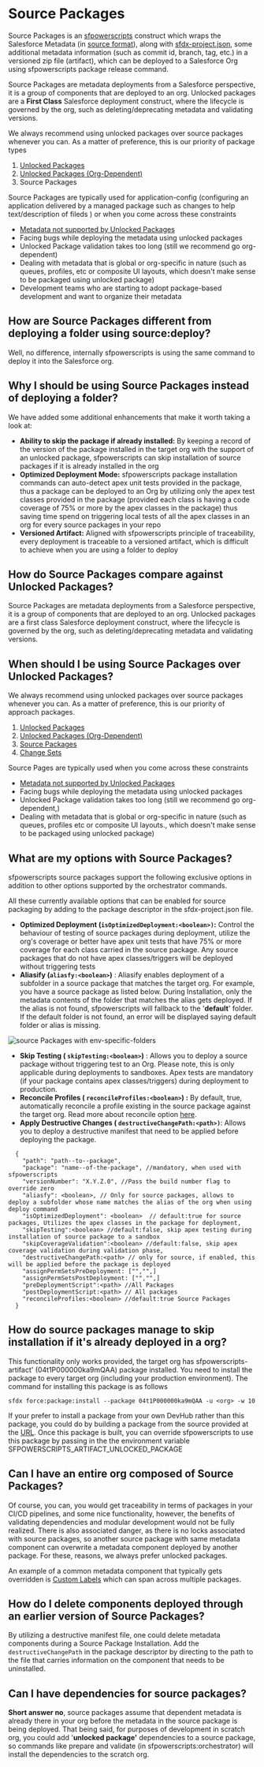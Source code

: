 # Source Packages

Source Packages is an [sfpowerscripts](https://sfpowerscripts.dxatscale.io) construct which wraps the Salesforce Metadata (in [source format](https://developer.salesforce.com/docs/atlas.en-us.sfdx\_dev.meta/sfdx\_dev/sfdx\_dev\_source\_file\_format.htm)), along with [sfdx-project.json](https://developer.salesforce.com/docs/atlas.en-us.sfdx\_dev.meta/sfdx\_dev/sfdx\_dev\_ws\_config.htm), some additional metadata information (such as commit id, branch, tag, etc.) in a versioned zip file (artifact), which can be deployed to a Salesforce Org using sfpowerscripts package release command.

Source Packages are metadata deployments from a Salesforce perspective, it is a group of components that are deployed to an org. Unlocked packages are a **First Class** Salesforce deployment construct, where the lifecycle is governed by the org, such as deleting/deprecating metadata and validating versions.

We always recommend using unlocked packages over source packages whenever you can. As a matter of preference, this is our priority of package types

1. [Unlocked Packages](https://developer.salesforce.com/docs/atlas.en-us.sfdx\_dev.meta/sfdx\_dev/sfdx\_dev\_unlocked\_pkg\_intro.htm)
2. [Unlocked Packages (Org-Dependent)](https://developer.salesforce.com/docs/atlas.en-us.sfdx\_dev.meta/sfdx\_dev/sfdx\_dev\_unlocked\_pkg\_org\_dependent.htm)
3. Source Packages

Source Packages are typically used for application-config (configuring an application delivered by a managed package such as changes to help text/description of fileds ) or when you come across these constraints

* [Metadata not supported by Unlocked Packages](https://developer.salesforce.com/docs/metadata-coverage)
* Facing bugs while deploying the metadata using unlocked packages
* Unlocked Package validation takes too long (still we recommend go org-dependent)
* Dealing with metadata that is global or org-specific in nature (such as queues, profiles, etc or composite UI layouts, which doesn't make sense to be packaged using unlocked package)
* Development teams who are starting to adopt package-based development and want to organize their metadata

## How are Source Packages different from deploying a folder using source:deploy?

Well, no difference, internally sfpowerscripts is using the same command to deploy it into the Salesforce org.

## Why I should be using Source Packages instead of deploying a folder?

We have added some additional enhancements that make it worth taking a look at:

* **Ability to skip the package if already installed:** By keeping a record of the version of the package installed in the target org with the support of an unlocked package, sfpowerscripts can skip installation of source packages if it is already installed in the org
* **Optimized Deployment Mode:** sfpowerscripts package installation commands can auto-detect apex unit tests provided in the package, thus a package can be deployed to an Org by utilizing only the apex test classes provided in the package (provided each class is having a code coverage of 75% or more by the apex classes in the package) thus saving time spend on triggering local tests of all the apex classes in an org for every source packages in your repo
* **Versioned Artifact:** Aligned with sfpowerscripts principle of traceability, every deployment is traceable to a versioned artifact, which is difficult to achieve when you are using a folder to deploy

## How do Source Packages compare against Unlocked Packages?

Source Packages are metadata deployments from a Salesforce perspective, it is a group of components that are deployed to an org. Unlocked packages are a first class Salesforce deployment construct, where the lifecycle is governed by the org, such as deleting/deprecating metadata and validating versions.

## When should I be using Source Packages over Unlocked Packages?

We always recommend using unlocked packages over source packages whenever you can. As a matter of preference, this is our priority of approach packages.

1. [Unlocked Packages](https://developer.salesforce.com/docs/atlas.en-us.sfdx\_dev.meta/sfdx\_dev/sfdx\_dev\_unlocked\_pkg\_intro.htm)
2. [Unlocked Packages (Org-Dependent)](https://developer.salesforce.com/docs/atlas.en-us.sfdx\_dev.meta/sfdx\_dev/sfdx\_dev\_unlocked\_pkg\_org\_dependent.htm)
3. [Source Packages](https://github.com/dxatscale/dxatscale-guide/blob/april-22/development-practices/types-of-packaging/broken-reference/README.md)
4. [Change Sets](https://help.salesforce.com/articleView?id=changesets.htm\&type=5)

Source Pages are typically used when you come across these constraints

* [Metadata not supported by Unlocked Packages](https://developer.salesforce.com/docs/metadata-coverage)
* Facing bugs while deploying the metadata using unlocked packages
* Unlocked Package validation takes too long (still we recommend go org-dependent,)
* Dealing with metadata that is global or org-specific in nature (such as queues, profiles etc or composite UI layouts., which doesn't make sense to be packaged using unlocked package)

## **What are my options with Source Packages?**

sfpowerscripts source packages support the following exclusive options in addition to other options supported by the orchestrator commands.

All these currently available options that can be enabled for source packaging by adding to the package descriptor in the sfdx-project.json file.

* **Optimized Deployment (`isOptimizedDeployment:<boolean>)`:** Control the behaviour of testing of source packages during deployment, utilize the org's coverage or better have apex unit tests that have 75% or more coverage for each class carried in the source package. Any source packages that do not have apex classes/triggers will be deployed without triggering tests
* **Aliasify (`aliasfy:<boolean>`)** : Aliasify enables deployment of a subfolder in a source package that matches the target org. For example, you have a source package as listed below. During Installation, only the metadata contents of the folder that matches the alias gets deployed. If the alias is not found, sfpowerscripts will fallback to the '**default**' folder. If the default folder is not found, an error will be displayed saying default folder or alias is missing.

![source Packages with env-specific-folders](../../.gitbook/assets/2022-05-26\_10-53-34.png)

* **Skip Testing ( `skipTesting:<boolean>`)** : Allows you to deploy a source package without triggering test to an Org. Please note, this is only applicable during deployments to sandboxes. Apex tests are mandatory (if your package contains apex classes/triggers) during deployment to production.
* **Reconcile Profiles ( `reconcileProfiles:<boolean>`) :** By default, true, automatically reconcile a profile existing in the source package against the target org. Read more about reconcile option [here](https://github.com/Accenture/sfpowerkit/discussions/410).
* **Apply Destructive Changes ( `destructiveChangePath:<path>)`**: Allows you to deploy a destructive manifest that need to be applied before deploying the package.

```
  {
    "path": "path--to--package",
    "package": "name--of-the-package", //mandatory, when used with sfpowerscripts
    "versionNumber": "X.Y.Z.0", //Pass the build number flag to override zero
    "aliasfy": <boolean>, // Only for source packages, allows to deploy a subfolder whose name matches the alias of the org when using deploy command
    "isOptimizedDeployment": <boolean>  // default:true for source packages, Utilizes the apex classes in the package for deployment,
    "skipTesting":<boolean> //default:false, skip apex testing during installation of source package to a sandbox
    "skipCoverageValidation":<boolean> //default:false, skip apex coverage validation during validation phase,
    "destructiveChangePath:<path> // only for source, if enabled, this will be applied before the package is deployed
    "assignPermSetsPreDeployment: ["","",]
    "assignPermSetsPostDeployment: ["","",]
    "preDeploymentScript":<path> //All Packages
    "postDeploymentScript:<path> // All packages
    "reconcileProfiles:<boolean> //default:true Source Packages
  }
```

## How do source packages manage to skip installation if it's already deployed in a org?

This functionality only works provided, the target org has sfpowerscripts-artifact' (04t1P000000ka9mQAA) package installed. You need to install the package to every target org (including your production environment). The command for installing this package is as follows

```
sfdx force:package:install --package 04t1P000000ka9mQAA -u <org> -w 10
```

If your prefer to install a package from your own DevHub rather than this package, you could do by building a package from the source provided at the [URL](https://github.com/Accenture/sfpowerscripts/tree/develop/prerequisites/sfpowerscripts-artifact). Once this package is built, you can override sfpowerscripts to use this package by passing in the the environment variable SFPOWERSCRIPTS\_ARTIFACT\_UNLOCKED\_PACKAGE

## **Can I have an entire org composed of Source Packages?**

Of course, you can, you would get traceability in terms of packages in your CI/CD pipelines, and some nice functionality, however, the benefits of validating dependencies and modular development would not be fully realized. There is also associated danger, as there is no locks associated with source packages, so another source package with same metadata component can overwrite a metadata component deployed by another package. For these, reasons, we always prefer unlocked packages.

An example of a common metadata component that typically gets overridden is [Custom Labels](https://developer.salesforce.com/docs/atlas.en-us.api\_meta.meta/api\_meta/meta\_customlabels.htm) which can span across multiple packages.

## How do I delete components deployed through an earlier version of Source Packages?

By utilizing a destructive manifest file, one could delete metadata components during a Source Package Installation. Add the `destructiveChangePath` in the package descriptor by directing to the path to the file that carries information on the component that needs to be uninstalled.

## Can I have dependencies for source packages?

**Short answer no**, source packages assume that dependent metadata is already there in your org before the metadata in the source package is being deployed. That being said, for purposes of development in scratch org, you could add '**unlocked package'** dependencies to a source package, so commands like prepare and validate (in sfpowerscripts:orchestrator) will install the dependencies to the scratch org.
